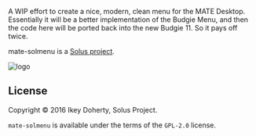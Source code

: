 A WIP effort to create a nice, modern, clean menu for the MATE Desktop.
Essentially it will be a better implementation of the Budgie Menu, and then the
code here will be ported back into the new Budgie 11. So it pays off twice.


mate-solmenu is a [Solus project](https://solus-project.com/).

![logo](https://build.solus-project.com/logo.png)

License
--------

Copyright © 2016 Ikey Doherty, Solus Project.

`mate-solmenu` is available under the terms of the `GPL-2.0` license.

